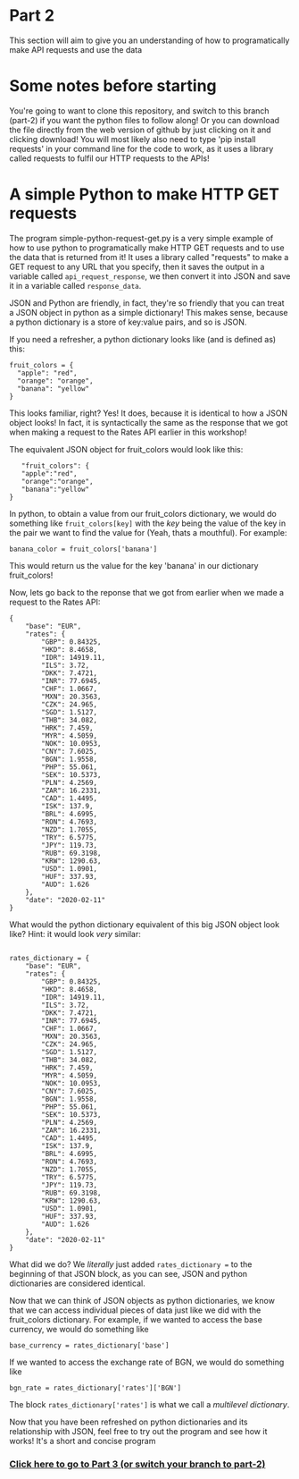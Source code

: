 # Part 2
This section will aim to give you an understanding of how to programatically make API requests and use the data

# Some notes before starting
You're going to want to clone this repository, and switch to this branch (part-2) if you want the python files to follow along! Or you can download the file directly from the web version of github by just clicking on it and clicking download!
You will most likely also need to type 'pip install requests' in your command line for the code to work, as it uses a library called requests to fulfil our HTTP requests to the APIs!

# A simple Python to make HTTP GET requests
The program simple-python-request-get.py is a very simple example of how to use python to programatically make HTTP GET requests and to use the data that is returned from it! It uses a library called "requests" to make a GET request to any URL that you specify, then it saves the output in a variable called `api_request_response`, we then convert it into JSON and save it in a variable called `response_data`. 

JSON and Python are friendly, in fact, they're so friendly that you can treat a JSON object in python as a simple dictionary! This makes sense, because a python dictionary is a store of key:value pairs, and so is JSON.

If you need a refresher, a python dictionary looks like (and is defined as) this:

```
fruit_colors = {
  "apple": "red",
  "orange": "orange",
  "banana": "yellow"
}
```
This looks familiar, right? Yes! It does, because it is identical to how a JSON object looks! In fact, it is syntactically the same as the response that we got when making a request to the Rates API earlier in this workshop!

The equivalent JSON object for fruit_colors would look like this:

```
   "fruit_colors": {
   "apple":"red",
   "orange":"orange",
   "banana":"yellow"
}
```

In python, to obtain a value from our fruit_colors dictionary, we would do something like `fruit_colors[key]` with the *key* being the value of the key in the pair we want to find the value for (Yeah, thats a mouthful). For example:

`banana_color = fruit_colors['banana']`

This would return us the value for the key 'banana' in our dictionary fruit_colors!

Now, lets go back to the reponse that we got from earlier when we made a request to the Rates API:

```
{
	"base": "EUR",
	"rates": {
		"GBP": 0.84325,
		"HKD": 8.4658,
		"IDR": 14919.11,
		"ILS": 3.72,
		"DKK": 7.4721,
		"INR": 77.6945,
		"CHF": 1.0667,
		"MXN": 20.3563,
		"CZK": 24.965,
		"SGD": 1.5127,
		"THB": 34.082,
		"HRK": 7.459,
		"MYR": 4.5059,
		"NOK": 10.0953,
		"CNY": 7.6025,
		"BGN": 1.9558,
		"PHP": 55.061,
		"SEK": 10.5373,
		"PLN": 4.2569,
		"ZAR": 16.2331,
		"CAD": 1.4495,
		"ISK": 137.9,
		"BRL": 4.6995,
		"RON": 4.7693,
		"NZD": 1.7055,
		"TRY": 6.5775,
		"JPY": 119.73,
		"RUB": 69.3198,
		"KRW": 1290.63,
		"USD": 1.0901,
		"HUF": 337.93,
		"AUD": 1.626
	},
	"date": "2020-02-11"
}
```

What would the python dictionary equivalent of this big JSON object look like? Hint: it would look *very* similar:

```

rates_dictionary = {
	"base": "EUR",
	"rates": {
		"GBP": 0.84325,
		"HKD": 8.4658,
		"IDR": 14919.11,
		"ILS": 3.72,
		"DKK": 7.4721,
		"INR": 77.6945,
		"CHF": 1.0667,
		"MXN": 20.3563,
		"CZK": 24.965,
		"SGD": 1.5127,
		"THB": 34.082,
		"HRK": 7.459,
		"MYR": 4.5059,
		"NOK": 10.0953,
		"CNY": 7.6025,
		"BGN": 1.9558,
		"PHP": 55.061,
		"SEK": 10.5373,
		"PLN": 4.2569,
		"ZAR": 16.2331,
		"CAD": 1.4495,
		"ISK": 137.9,
		"BRL": 4.6995,
		"RON": 4.7693,
		"NZD": 1.7055,
		"TRY": 6.5775,
		"JPY": 119.73,
		"RUB": 69.3198,
		"KRW": 1290.63,
		"USD": 1.0901,
		"HUF": 337.93,
		"AUD": 1.626
	},
	"date": "2020-02-11"
}

```
What did we do? We *literally* just added `rates_dictionary =` to the beginning of that JSON block, as you can see, JSON and python dictionaries are considered identical.

Now that we can think of JSON objects as python dictionaries, we know that we can access individual pieces of data just like we did with the fruit_colors dictionary. For example, if we wanted to access the base currency, we would do something like

`base_currency = rates_dictionary['base']`

If we wanted to access the exchange rate of BGN, we would do something like

`bgn_rate = rates_dictionary['rates']['BGN']`

The block `rates_dictionary['rates']` is what we call a *multilevel dictionary*.

Now that you have been refreshed on python dictionaries and its relationship with JSON, feel free to try out the program and see how it works! It's a short and concise program


<a href="https://github.com/Kav-K/HTV-API-Workshop/tree/part-3"><h3>Click here to go to Part 3 (or switch your branch to part-2)</h3></a>
